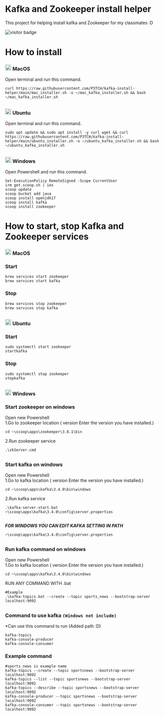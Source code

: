 # Kafka and Zookeeper install helper
This project for helping install kafka and Zookeeper for my classmates :D  
  
![visitor badge](https://visitor-badge.glitch.me/badge?page_id=petch-kafka-installer.visitor-badge)

# How to install
### <code><img height="20" src="https://cdn-icons-png.flaticon.com/512/2/2235.png"></code> MacOS
Open terminal and run this command.
```shell
curl https://raw.githubusercontent.com/P3TCH/kafka-install-helper/main/mac_installer.sh -o ~/mac_kafka_installer.sh && bash ~/mac_kafka_installer.sh
```
##
### <code><img height="20" src="https://www.xilinx.com/content/xilinx/en/products/design-tools/embedded-software/ubuntu/_jcr_content/root/parsysFullWidth/xilinxflexibleslab/xilinxflexibleslab-parsys/xilinxcolumns_149128/childParsys-2/xilinximage.img.png/1629757312962.png"></code> Ubuntu
Open terminal and run this command.
```shell
sudo apt update && sudo apt install -y curl wget && curl https://raw.githubusercontent.com/P3TCH/kafka-install-helper/main/ubuntu_installer.sh -o ~/ubuntu_kafka_installer.sh && bash ~/ubuntu_kafka_installer.sh
```
##
### <code><img height="20" src="https://winaero.com/blog/wp-content/uploads/2021/06/Windows-11-Win-X-Menu-icon.png"></code> Windows
Open Powershell and run this command.
```shell
Set-ExecutionPolicy RemoteSigned -Scope CurrentUser
irm get.scoop.sh | iex
scoop update
scoop bucket add java
scoop install openjdk17
scoop install kafka
scoop install zookeeper
```
##

# How to start, stop Kafka and Zookeeper services
### <code><img height="20" src="https://cdn-icons-png.flaticon.com/512/2/2235.png"></code> MacOS
### Start
```shell
brew services start zookeeper
brew services start kafka
```
### Stop
```shell
brew services stop zookeeper
brew services stop kafka
```
##

### <code><img height="20" src="https://www.xilinx.com/content/xilinx/en/products/design-tools/embedded-software/ubuntu/_jcr_content/root/parsysFullWidth/xilinxflexibleslab/xilinxflexibleslab-parsys/xilinxcolumns_149128/childParsys-2/xilinximage.img.png/1629757312962.png"></code> Ubuntu
### Start
```shell
sudo systemctl start zookeeper
startkafka
```
### Stop
```shell
sudo systemctl stop zookeeper
stopkafka
```
##

### <code><img height="20" src="https://winaero.com/blog/wp-content/uploads/2021/06/Windows-11-Win-X-Menu-icon.png"></code> Windows
### Start zookeeper on windows
Open new Powershell  
1.Go to zookeeper location (<your app version> version Enter the version you have installed.)
```shell
cd ~\scoop\apps\zookeeper\3.8.1\bin
```
2.Run zookeeper service
```shell
.\zkServer.cmd
```

##
  
### Start kafka on windows
Open new Powershell  
1.Go to kafka location (<your app version> version Enter the version you have installed.)
```shell
cd ~\scoop\apps\kafka\3.4.0\bin\windows
```
2.Run kafka service
```shell
.\kafka-server-start.bat ~\scoop\apps\kafka\3.4.0\config\server.properties
```

##
***FOR WINDOWS YOU CAN EDIT KAFKA SETTING IN PATH***
```shell
~\scoop\apps\kafka\3.4.0\config\server.properties
```
##
  
### Run kafka command on windows
Open new Powershell  
1.Go to kafka location (<your app version> version Enter the version you have installed.)
```shell
cd ~\scoop\apps\kafka\3.4.0\bin\windows
```

RUN ANY COMMAND WITH .bat
```shell
#Example
.\kafka-topics.bat --create --topic sports_news --bootstrap-server localhost:9092
```
  
##
### Command to use kafka <code><span>(Windows not include)</span></code>
*Can use this command to run (Added path :D)
```shell
kafka-topics
kafka-console-producer
kafka-console-consumer
```
### Example command
```shell
#sports_news is example name
kafka-topics --create --topic sportsnews --bootstrap-server localhost:9092
kafka-topics --list --topic sportsnews --bootstrap-server localhost:9092
kafka-topics --describe --topic sportsnews --bootstrap-server localhost:9092
kafka-console-producer --topic sportsnews --bootstrap-server localhost:9092
kafka-console-consumer --topic sportsnews --bootstrap-server localhost:9092
```
